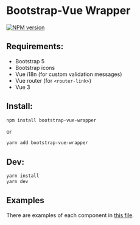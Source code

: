 # Bootstrap-Vue Wrapper

[![NPM version](https://img.shields.io/npm/v/bootstrap-vue-wrapper.svg)](https://www.npmjs.com/package/bootstrap-vue-wrapper)

## Requirements:
- Bootstrap 5
- Bootstrap icons
- Vue i18n (for custom validation messages)
- Vue router (for `<router-link>`)
- Vue 3

## Install:

```bash
npm install bootstrap-vue-wrapper
```

or

```bash
yarn add bootstrap-vue-wrapper
```

## Dev:
``` bash
yarn install
yarn dev
```

## Examples

There are examples of each component in [this file](https://github.com/zemkogabor/bootstrap-vue-wrapper/blob/main/dev/pages/Home.vue).
